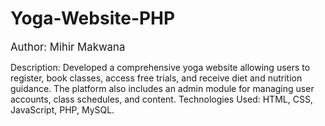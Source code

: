 # Yoga-Website-PHP

<big>Author: Mihir Makwana</big>

Description: Developed a comprehensive yoga website allowing users to register, book classes, access free trials, and receive diet and nutrition guidance. The platform also includes an admin module for managing user accounts, class schedules, and content.
Technologies Used: HTML, CSS, JavaScript, PHP, MySQL.

